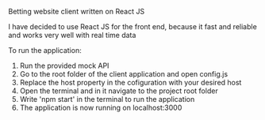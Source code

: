 Betting website client written on React JS

I have decided to use React JS for the front end, because it fast and reliable and works very well with real time data

To run the application:

1. Run the provided mock API
1. Go to the root folder of the client application and open config.js
2. Replace the host property in the cofiguration with your desired host
3. Open the terminal and in it navigate to the project root folder
4. Write 'npm start' in the terminal to run the application
5. The application is now running on localhost:3000
